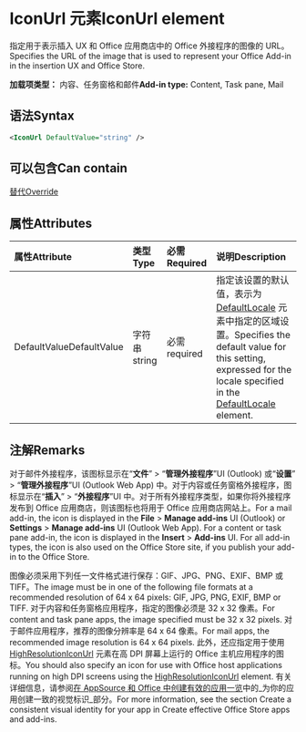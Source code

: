 # <a name="iconurl-element"></a><span data-ttu-id="ff2b4-101">IconUrl 元素</span><span class="sxs-lookup"><span data-stu-id="ff2b4-101">IconUrl element</span></span>

<span data-ttu-id="ff2b4-102">指定用于表示插入 UX 和 Office 应用商店中的 Office 外接程序的图像的 URL。</span><span class="sxs-lookup"><span data-stu-id="ff2b4-102">Specifies the URL of the image that is used to represent your Office Add-in in the insertion UX and Office Store.</span></span>

<span data-ttu-id="ff2b4-103">**加载项类型：** 内容、任务窗格和邮件</span><span class="sxs-lookup"><span data-stu-id="ff2b4-103">**Add-in type:** Content, Task pane, Mail</span></span>

## <a name="syntax"></a><span data-ttu-id="ff2b4-104">语法</span><span class="sxs-lookup"><span data-stu-id="ff2b4-104">Syntax</span></span>

```XML
<IconUrl DefaultValue="string" />
```

## <a name="can-contain"></a><span data-ttu-id="ff2b4-105">可以包含</span><span class="sxs-lookup"><span data-stu-id="ff2b4-105">Can contain</span></span>

[<span data-ttu-id="ff2b4-106">替代</span><span class="sxs-lookup"><span data-stu-id="ff2b4-106">Override</span></span>](override.md)

## <a name="attributes"></a><span data-ttu-id="ff2b4-107">属性</span><span class="sxs-lookup"><span data-stu-id="ff2b4-107">Attributes</span></span>

|<span data-ttu-id="ff2b4-108">**属性**</span><span class="sxs-lookup"><span data-stu-id="ff2b4-108">**Attribute**</span></span>|<span data-ttu-id="ff2b4-109">**类型**</span><span class="sxs-lookup"><span data-stu-id="ff2b4-109">**Type**</span></span>|<span data-ttu-id="ff2b4-110">**必需**</span><span class="sxs-lookup"><span data-stu-id="ff2b4-110">**Required**</span></span>|<span data-ttu-id="ff2b4-111">**说明**</span><span class="sxs-lookup"><span data-stu-id="ff2b4-111">**Description**</span></span>|
|:-----|:-----|:-----|:-----|
|<span data-ttu-id="ff2b4-112">DefaultValue</span><span class="sxs-lookup"><span data-stu-id="ff2b4-112">DefaultValue</span></span>|<span data-ttu-id="ff2b4-113">字符串</span><span class="sxs-lookup"><span data-stu-id="ff2b4-113">string</span></span>|<span data-ttu-id="ff2b4-114">必需</span><span class="sxs-lookup"><span data-stu-id="ff2b4-114">required</span></span>|<span data-ttu-id="ff2b4-115">指定该设置的默认值，表示为 [DefaultLocale](defaultlocale.md) 元素中指定的区域设置。</span><span class="sxs-lookup"><span data-stu-id="ff2b4-115">Specifies the default value for this setting, expressed for the locale specified in the [DefaultLocale](defaultlocale.md) element.</span></span>|

## <a name="remarks"></a><span data-ttu-id="ff2b4-116">注解</span><span class="sxs-lookup"><span data-stu-id="ff2b4-116">Remarks</span></span>

<span data-ttu-id="ff2b4-p101">对于邮件外接程序，该图标显示在“**文件**” > “**管理外接程序**”UI (Outlook) 或“**设置**” > “**管理外接程序**”UI (Outlook Web App) 中。对于内容或任务窗格外接程序，图标显示在“**插入**” > “**外接程序**”UI 中。对于所有外接程序类型，如果你将外接程序发布到 Office 应用商店，则该图标也将用于 Office 应用商店网站上。</span><span class="sxs-lookup"><span data-stu-id="ff2b4-p101">For a mail add-in, the icon is displayed in the  **File** > **Manage add-ins** UI (Outlook) or **Settings** > **Manage add-ins** UI (Outlook Web App). For a content or task pane add-in, the icon is displayed in the **Insert** > **Add-ins** UI. For all add-in types, the icon is also used on the Office Store site, if you publish your add-in to the Office Store.</span></span>

<span data-ttu-id="ff2b4-120">图像必须采用下列任一文件格式进行保存：GIF、JPG、PNG、EXIF、BMP 或 TIFF。</span><span class="sxs-lookup"><span data-stu-id="ff2b4-120">The image must be in one of the following file formats at a recommended resolution of 64 x 64 pixels: GIF, JPG, PNG, EXIF, BMP or TIFF.</span></span> <span data-ttu-id="ff2b4-121">对于内容和任务窗格应用程序，指定的图像必须是 32 x 32 像素。</span><span class="sxs-lookup"><span data-stu-id="ff2b4-121">For content and task pane apps, the image specified must be 32 x 32 pixels.</span></span> <span data-ttu-id="ff2b4-122">对于邮件应用程序，推荐的图像分辨率是 64 x 64 像素。</span><span class="sxs-lookup"><span data-stu-id="ff2b4-122">For mail apps, the recommended image resolution is 64 x 64 pixels.</span></span> <span data-ttu-id="ff2b4-123">此外，还应指定用于使用 [HighResolutionIconUrl](highresolutioniconurl.md) 元素在高 DPI 屏幕上运行的 Office 主机应用程序的图标。</span><span class="sxs-lookup"><span data-stu-id="ff2b4-123">You should also specify an icon for use with Office host applications running on high DPI screens using the [HighResolutionIconUrl](highresolutioniconurl.md) element.</span></span> <span data-ttu-id="ff2b4-124">有关详细信息，请参阅[在 AppSource 和 Office 中创建有效的应用一览](https://docs.microsoft.com/office/dev/store/create-effective-office-store-listings#create-a-consistent-visual-identity)中的_为你的应用创建一致的视觉标识_部分。</span><span class="sxs-lookup"><span data-stu-id="ff2b4-124">For more information, see the section  Create a consistent visual identity for your app in Create effective Office Store apps and add-ins.</span></span>
